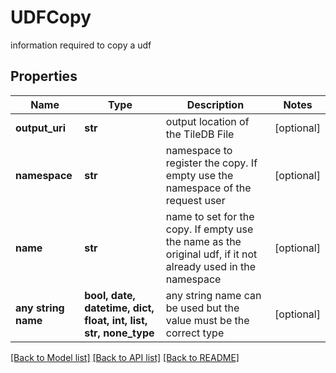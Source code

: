 # UDFCopy

information required to copy a udf

## Properties
Name | Type | Description | Notes
------------ | ------------- | ------------- | -------------
**output_uri** | **str** | output location of the TileDB File | [optional] 
**namespace** | **str** | namespace to register the copy. If empty use the namespace of the request user | [optional] 
**name** | **str** | name to set for the copy. If empty use the name as the original udf, if it not already used in the namespace | [optional] 
**any string name** | **bool, date, datetime, dict, float, int, list, str, none_type** | any string name can be used but the value must be the correct type | [optional]

[[Back to Model list]](../README.md#documentation-for-models) [[Back to API list]](../README.md#documentation-for-api-endpoints) [[Back to README]](../README.md)


